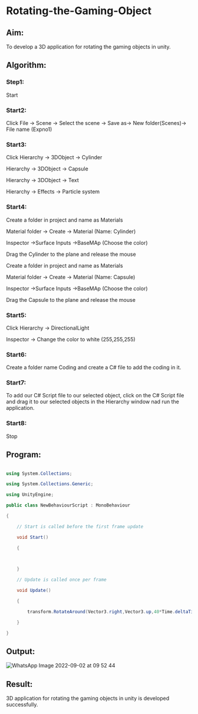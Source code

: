 

# Rotating-the-Gaming-Object

## Aim:

To develop a 3D application for rotating the gaming objects in unity.

## Algorithm:

### Step1:

Start

### Start2:

Click File -> Scene -> Select the scene -> Save as-> New folder(Scenes)-> File name (Expno1)

### Start3:

Click Hierarchy -> 3DObject -> Cylinder

Hierarchy -> 3DObject -> Capsule

Hierarchy -> 3DObject -> Text

Hierarchy -> Effects -> Particle system

### Start4:

Create a folder in project and name as Materials

Material folder -> Create -> Material (Name: Cylinder)

Inspector ->Surface Inputs ->BaseMAp (Choose the color)

Drag the Cylinder to the plane and release the mouse

Create a folder in project and name as Materials

Material folder -> Create -> Material (Name: Capsule)

Inspector ->Surface Inputs ->BaseMAp (Choose the color)

Drag the Capsule to the plane and release the mouse

### Start5:

Click Hierarchy -> DirectionalLight

Inspector -> Change the color to white (255,255,255)

### Start6:

Create a folder name Coding and create a C# file to add the coding in it.

### Start7:

To add our C# Script file to our selected object, click on the C# Script file and drag it to our selected objects in the Hierarchy window nad run the application.

### Start8:

Stop

## Program:

```c#

using System.Collections;

using System.Collections.Generic;

using UnityEngine;

public class NewBehaviourScript : MonoBehaviour

{

    // Start is called before the first frame update

    void Start()

    {

        

    }

    // Update is called once per frame

    void Update()

    {

        transform.RotateAround(Vector3.right,Vector3.up,40*Time.deltaTime);

    }

}

```

## Output:

![WhatsApp Image 2022-09-02 at 09 52 44](https://user-images.githubusercontent.com/77089276/188302272-658ec6ce-b3ca-4b2a-9246-7c37f559358b.jpeg)

## Result:

3D application for rotating the gaming objects in unity is developed successfully. 
